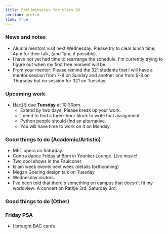 ```yaml
---
title: Preliminaries for class 09
section: prelim
link: true
---
```

### News and notes

* Alumni mentors visit next Wednesday.  Please try to clear lunch time,
  4pm for their talk, (and 1pm, if possible).
* I have not yet had time to rearrange the schedule.  I'm currently trying
  to figure out when my first free moment will be.
* From your mentor: Please remind the 321 students that I will have a
  mentor session from 7-8 on Sunday and another one from 6-8 on Thursday
  but no session for 321 on Tuesday.

### Upcoming work

* [Hartl 5](../assignments/hartl-5) due **Tuesday** at 10:30pm.
    * Extend by two days.  Please break up your work.
    * I need to find a three-hour block to write that assignment.
    * Python people should find an alternative.
    * You will have time to work on it on Monday.

### Good things to do (Academic/Artistic)

* MET opera on Saturday.
* Contra dance Friday at 8pm in Younker Lounge.  Live music!
* Two cool shows in the Faulconer.
* Islam week events next week (details forthcoming)
* Megan Goering design talk on Tuesday
* Wednesday visitors.
* I've been told that there's something on campus that doesn't fit my
  worldview: A concert on Rathje 3rd.  Saturday 3rd.

### Good things to do (Other)

### Friday PSA

* I brought BAC cards

